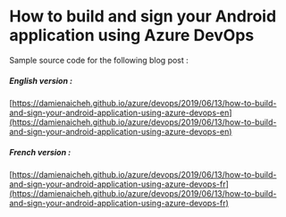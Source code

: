 # How to build and sign your Android application using Azure DevOps 

Sample source code for the following blog post :

##### English version :
[https://damienaicheh.github.io/azure/devops/2019/06/13/how-to-build-and-sign-your-android-application-using-azure-devops-en](https://damienaicheh.github.io/azure/devops/2019/06/13/how-to-build-and-sign-your-android-application-using-azure-devops-en)

##### French version :
[https://damienaicheh.github.io/azure/devops/2019/06/13/how-to-build-and-sign-your-android-application-using-azure-devops-fr](https://damienaicheh.github.io/azure/devops/2019/06/13/how-to-build-and-sign-your-android-application-using-azure-devops-fr)

